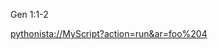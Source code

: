 Gen 1:1-2

[pythonista://MyScript?action=run&ar=foo%204](pythonista://MyScript?action=run&ar=foo%204)